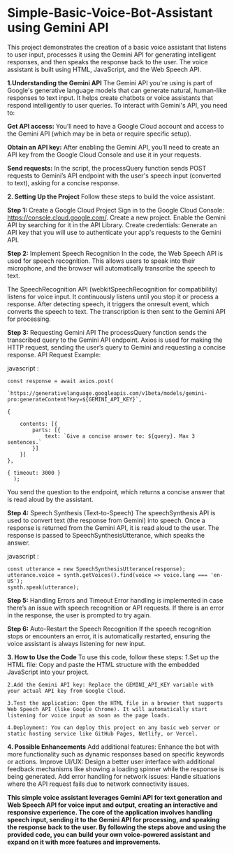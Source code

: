 # Simple-Basic-Voice-Bot-Assistant using Gemini API
This project demonstrates the creation of a basic voice assistant that listens to user input, processes it using the Gemini API for generating intelligent responses, and then speaks the response back to the user. The voice assistant is built using HTML, JavaScript, and the Web Speech API.

**1.Understanding the Gemini API**
The Gemini API you're using is part of Google's generative language models that can generate natural, human-like responses to text input. It helps create chatbots or voice assistants that respond intelligently to user queries. To interact with Gemini's API, you need to:

**Get API access:** You’ll need to have a Google Cloud account and access to the Gemini API (which may be in beta or require specific setup).

**Obtain an API key:** After enabling the Gemini API, you'll need to create an API key from the Google Cloud Console and use it in your requests.

**Send requests:** In the script, the processQuery function sends POST requests to Gemini’s API endpoint with the user's speech input (converted to text), asking for a concise response.

**2. Setting Up the Project**
Follow these steps to build the voice assistant.

**Step 1:** Create a Google Cloud Project
Sign in to the Google Cloud Console: https://console.cloud.google.com/.
Create a new project.
Enable the Gemini API by searching for it in the API Library.
Create credentials: Generate an API key that you will use to authenticate your app's requests to the Gemini API.

**Step 2:** Implement Speech Recognition
In the code, the Web Speech API is used for speech recognition. This allows users to speak into their microphone, and the browser will automatically transcribe the speech to text.

The SpeechRecognition API (webkitSpeechRecognition for compatibility) listens for voice input.
It continuously listens until you stop it or process a response. After detecting speech, it triggers the onresult event, which converts the speech to text.
The transcription is then sent to the Gemini API for processing.

**Step 3:** Requesting Gemini API
The processQuery function sends the transcribed query to the Gemini API endpoint.
Axios is used for making the HTTP request, sending the user’s query to Gemini and requesting a concise response.
API Request Example:

javascript :

    const response = await axios.post(

    `https://generativelanguage.googleapis.com/v1beta/models/gemini-pro:generateContent?key=${GEMINI_API_KEY}`,
    
    {
    
        contents: [{
            parts: [{
                text: `Give a concise answer to: ${query}. Max 3 sentences.`
            }]
        }]
    },
    
    { timeout: 3000 }
      );



You send the question to the endpoint, which returns a concise answer that is read aloud by the assistant.

**Step 4:** Speech Synthesis (Text-to-Speech)
    The speechSynthesis API is used to convert text (the response from Gemini) into speech. Once a response is returned from the Gemini API, it is read aloud to the user.
    The response is passed to SpeechSynthesisUtterance, which speaks the answer.

javascript :

    const utterance = new SpeechSynthesisUtterance(response);
    utterance.voice = synth.getVoices().find(voice => voice.lang === 'en-US');
    synth.speak(utterance);


**Step 5:** Handling Errors and Timeout
    Error handling is implemented in case there’s an issue with speech recognition or API requests. If there is an error in the response, the user is prompted to try again.

**Step 6:** Auto-Restart the Speech Recognition
    If the speech recognition stops or encounters an error, it is automatically restarted, ensuring the voice assistant is always listening for new input.

**3. How to Use the Code**
To use this code, follow these steps:
    1.Set up the HTML file: Copy and paste the HTML structure with the embedded JavaScript into your project.
    
    2.Add the Gemini API key: Replace the GEMINI_API_KEY variable with your actual API key from Google Cloud.
    
    3.Test the application: Open the HTML file in a browser that supports Web Speech API (like Google Chrome). It will automatically start listening for voice input as soon as the page loads.
    
    4.Deployment: You can deploy this project on any basic web server or static hosting service like GitHub Pages, Netlify, or Vercel.
    

**4. Possible Enhancements**
    Add additional features: Enhance the bot with more functionality such as dynamic responses based on specific keywords or actions.
    Improve UI/UX: Design a better user interface with additional feedback mechanisms like showing a loading spinner while the response is being generated.
    Add error handling for network issues: Handle situations where the API request fails due to network connectivity issues.


**This simple voice assistant leverages Gemini API for text generation and Web Speech API for voice input and output, creating an interactive and responsive experience. The core of the application involves handling speech input, sending it to the Gemini API for processing, and speaking the response back to the user. By following the steps above and using the provided code, you can build your own voice-powered assistant and expand on it with more features and improvements.**




